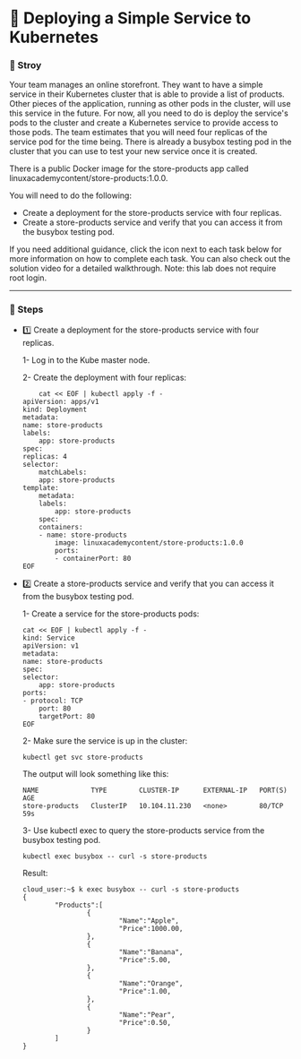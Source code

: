 # 🐞 Deploying a Simple Service to Kubernetes

### 📖 Stroy

Your team manages an online storefront. They want to have a simple service in their Kubernetes cluster that is able to provide a list of products. Other pieces of the application, running as other pods in the cluster, will use this service in the future. For now, all you need to do is deploy the service's pods to the cluster and create a Kubernetes service to provide access to those pods. The team estimates that you will need four replicas of the service pod for the time being. There is already a busybox testing pod in the cluster that you can use to test your new service once it is created.

There is a public Docker image for the store-products app called linuxacademycontent/store-products:1.0.0.

You will need to do the following:

- Create a deployment for the store-products service with four replicas.
- Create a store-products service and verify that you can access it from the busybox testing pod.

If you need additional guidance, click the icon next to each task below for more information on how to complete each task. You can also check out the solution video for a detailed walkthrough. Note: this lab does not require root login.


----

### 🐾 Steps

* 1️⃣ Create a deployment for the store-products service with four replicas.

    1- Log in to the Kube master node.

    2- Create the deployment with four replicas:

    ```
        cat << EOF | kubectl apply -f -
    apiVersion: apps/v1
    kind: Deployment
    metadata:
    name: store-products
    labels:
        app: store-products
    spec:
    replicas: 4
    selector:
        matchLabels:
        app: store-products
    template:
        metadata:
        labels:
            app: store-products
        spec:
        containers:
        - name: store-products
            image: linuxacademycontent/store-products:1.0.0
            ports:
            - containerPort: 80
    EOF

    ```

* 2️⃣ Create a store-products service and verify that you can access it from the busybox testing pod.

    1- Create a service for the store-products pods:

    ```
    cat << EOF | kubectl apply -f -
    kind: Service
    apiVersion: v1
    metadata:
    name: store-products
    spec:
    selector:
        app: store-products
    ports:
    - protocol: TCP
        port: 80
        targetPort: 80
    EOF
    ```

    2- Make sure the service is up in the cluster:

    ```
    kubectl get svc store-products
    ```
    The output will look something like this:

    ```
    NAME             TYPE        CLUSTER-IP      EXTERNAL-IP   PORT(S)   AGE
    store-products   ClusterIP   10.104.11.230   <none>        80/TCP    59s
    ```

    3- Use kubectl exec to query the store-products service from the busybox testing pod.

    ```
    kubectl exec busybox -- curl -s store-products
    ```
    
    Result:
    ```
    cloud_user:~$ k exec busybox -- curl -s store-products
    {
            "Products":[
                    {
                            "Name":"Apple",
                            "Price":1000.00,
                    },
                    {
                            "Name":"Banana",
                            "Price":5.00,
                    },
                    {
                            "Name":"Orange",
                            "Price":1.00,
                    },
                    {
                            "Name":"Pear",
                            "Price":0.50,
                    }
            ]
    }
    ```